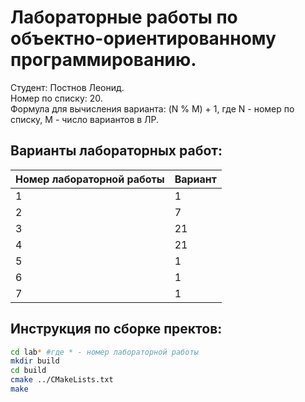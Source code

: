 # Лабораторные работы по объектно-ориентированному программированию.
Студент: Постнов Леонид. <br>
Номер по списку: 20. <br>
Формула для вычисления варианта: (N % M) + 1, где N - номер по списку, M - число вариантов в ЛР. <br>
## Варианты лабораторных работ:
| Номер лабораторной работы | Вариант |
|---------------------------|---------|
|              1            |    1    |
|              2            |    7    |
|              3            |    21   |
|              4            |    21   |
|              5            |    1    |
|              6            |    1    |
|              7            |    1    |
## Инструкция по сборке пректов:
```sh
cd lab* #где * - номер лабораторной работы
mkdir build
cd build
cmake ../CMakeLists.txt
make
```
